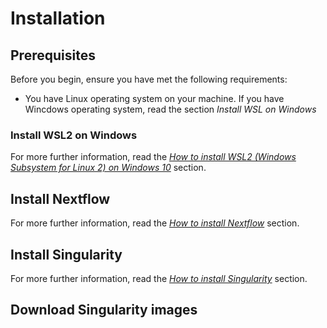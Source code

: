 # Installation

## Prerequisites
Before you begin, ensure you have met the following requirements:

- You have Linux operating system on your machine. If you have Wincdows operating system, read the section *Install WSL on Windows*

### Install WSL2 on Windows

For more further information, read the [*How to install WSL2 (Windows Subsystem for Linux 2) on Windows 10*](docs/WSL.md) section.


## Install Nextflow

For more further information, read the [*How to install Nextflow*](docs/Nextflow.md) section.


## Install Singularity

For more further information, read the [*How to install Singularity*](docs/Singularity.md) section.

## Download Singularity images

